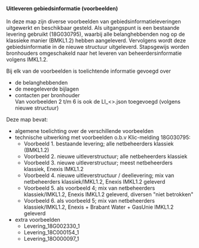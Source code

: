 ﻿#### Uitleveren gebiedsinformatie (voorbeelden)

In deze map zijn diverse voorbeelden van gebiedsinformatieleveringen uitgewerkt en beschikbaar gesteld.
Als uitgangspunt is een bestaande levering gebruikt (18G030795), waarbij alle belanghebbenden nog op de klassieke manier (BMKL1.2) hebben aangeleverd.
Vervolgens wordt deze gebiedsinformatie in de nieuwe structuur uitgeleverd.
Stapsgewijs worden bronhouders omgeschakeld naar het leveren van beheerdersinformatie volgens IMKL1.2. 

Bij elk van de voorbeelden is toelichtende informatie gevoegd over
* de belanghebbenden
* de meegeleverde bijlagen
* contacten per bronhouder  \
Van voorbeelden 2 t/m 6 is ook de LI_<>.json toegevoegd (volgens nieuwe structuur)

Deze map bevat:
* algemene toelichting over de verschillende voorbeelden
* technische uitwerking met voorbeelden o.b.v Klic-melding 18G030795:
  * Voorbeeld 1. bestaande levering; alle netbeheerders klassiek (BMKL1.2)
  * Voorbeeld 2. nieuwe uitleverstructuur; alle netbeheerders klassiek
  * Voorbeeld 3. nieuwe uitleverstructuur; meest netbeheerders klassiek, Enexis IMKL1.2
  * Voorbeeld 4. nieuwe uitleverstructuur / deellevering; mix van netbeheerders klassiek/IMKL1.2, Enexis IMKL1.2 geleverd
  * Voorbeeld 5. als voorbeeld 4; mix van netbeheerders klassiek/IMKL1.2, Enexis IMKL1.2 geleverd, diversen "niet betrokken"
  * Voorbeeld 6. als voorbeeld 5; mix van netbeheerders klassiek/IMKL1.2, Enexis + Brabant Water + GasUnie IMKL1.2 geleverd
* extra voorbeelden
  * Levering_18G002330_1
  * Levering_18C000154_1
  * Levering_18O000097_1
